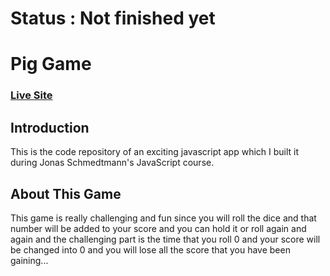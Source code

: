 # Status : Not finished yet

# Pig Game

### [Live Site]()

## Introduction

This is the code repository of an exciting javascript app which I built it during Jonas Schmedtmann's JavaScript course.

## About This Game

This game is really challenging and fun since you will roll the dice and that number will be added to your score and you can hold it or roll again and again and the challenging part is the time that you roll 0 and your score will be changed into 0 and you will lose all the score that you have been gaining...

